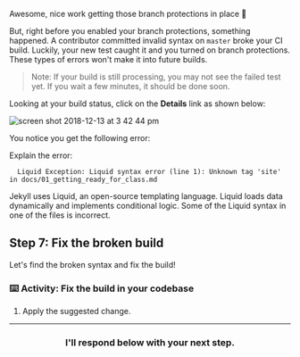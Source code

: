 Awesome, nice work getting those branch protections in place :tada:

But, right before you enabled your branch protections, something happened. A contributor committed invalid syntax on `master` broke your CI build. Luckily, your new test caught it and you turned on branch protections. These types of errors won't make it into future builds.

> Note: If your build is still processing, you may not see the failed test yet. If you wait a few minutes, it should be done soon.

Looking at your build status, click on the **Details** link as shown below:

![screen shot 2018-12-13 at 3 42 44 pm](https://user-images.githubusercontent.com/6351798/49972036-c1fba980-feed-11e8-9815-6413ec2a5e5e.png)

You notice you get the following error:

Explain the error:
```shell
  Liquid Exception: Liquid syntax error (line 1): Unknown tag 'site' in docs/01_getting_ready_for_class.md
```

Jekyll uses Liquid, an open-source templating language. Liquid loads data dynamically and implements conditional logic. Some of the Liquid syntax in one of the files is incorrect.

## Step 7: Fix the broken build

Let's find the broken syntax and fix the build!

### :keyboard: Activity: Fix the build in your codebase

1. Apply the suggested change.

<hr>
<h3 align="center">I'll respond below with your next step.</h3>

